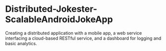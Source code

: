 # Distributed-Jokester-ScalableAndroidJokeApp
Creating a distributed application with a mobile app, a web service interfacing a cloud-based RESTful service, and a dashboard for logging and basic analytics.
